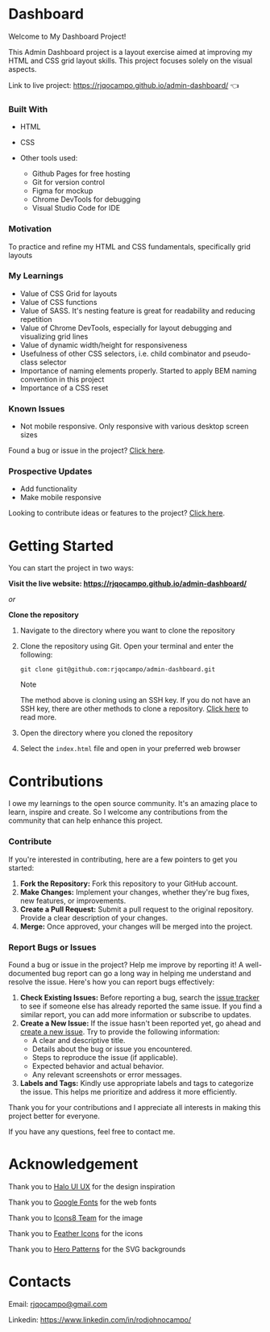 # Dashboard

Welcome to My Dashboard Project!

This Admin Dashboard project is a layout exercise aimed at improving my HTML and CSS grid layout skills. This project focuses solely on the visual aspects.

Link to live project: https://rjqocampo.github.io/admin-dashboard/ :point_left:

### Built With
* HTML
* CSS
* Other tools used:
  
  * Github Pages for free hosting
  * Git for version control
  * Figma for mockup
  * Chrome DevTools for debugging
  * Visual Studio Code for IDE

### Motivation
To practice and refine my HTML and CSS fundamentals, specifically grid layouts

### My Learnings
* Value of CSS Grid for layouts
* Value of CSS functions
* Value of SASS. It's nesting feature is great for readability and reducing repetition
* Value of Chrome DevTools, especially for layout debugging and visualizing grid lines
* Value of dynamic width/height for responsiveness
* Usefulness of other CSS selectors, i.e. child combinator and pseudo-class selector
* Importance of naming elements properly. Started to apply BEM naming convention in this project
* Importance of a CSS reset

### Known Issues
* Not mobile responsive. Only responsive with various desktop screen sizes

Found a bug or issue in the project? [Click here](https://github.com/rjqocampo/admin-dashboard#contributions).

### Prospective Updates
* Add functionality
* Make mobile responsive

Looking to contribute ideas or features to the project? [Click here](https://github.com/rjqocampo/admin-dashboard#contributions).

# Getting Started
You can start the project in two ways:

**Visit the live website: https://rjqocampo.github.io/admin-dashboard/**
  
_or_

**Clone the repository**

  1. Navigate to the directory where you want to clone the repository
  2. Clone the repository using Git. Open your terminal and enter the following:

      ```
     git clone git@github.com:rjqocampo/admin-dashboard.git
      ```
      > [!NOTE]  
      > The method above is cloning using an SSH key. If you do not have an SSH key, there are other methods to clone a repository. [Click here](https://docs.github.com/en/repositories/creating-and-managing-repositories/cloning-a-repository) to read more.

  4. Open the directory where you cloned the repository
  5. Select the `index.html` file and open in your preferred web browser

# Contributions

I owe my learnings to the open source community. It's an amazing place to learn, inspire and create.  So I welcome any contributions from the community that can help enhance this project. 

### Contribute

If you're interested in contributing, here are a few pointers to get you started:

1. **Fork the Repository:** Fork this repository to your GitHub account.
2. **Make Changes:** Implement your changes, whether they're bug fixes, new features, or improvements.
3. **Create a Pull Request:** Submit a pull request to the original repository. Provide a clear description of your changes.
4. **Merge:** Once approved, your changes will be merged into the project.

### Report Bugs or Issues

Found a bug or issue in the project? Help me improve by reporting it! A well-documented bug report can go a long way in helping me understand and resolve the issue. Here's how you can report bugs effectively:

1. **Check Existing Issues:** Before reporting a bug, search the [issue tracker](https://github.com/rjqocampo/admin-dashboard/issues) to see if someone else has already reported the same issue. If you find a similar report, you can add more information or subscribe to updates.
2. **Create a New Issue:** If the issue hasn't been reported yet, go ahead and [create a new issue](https://github.com/rjqocampo/admin-dashboard/issues/new). Try to provide the following information:
   * A clear and descriptive title.
   * Details about the bug or issue you encountered.
   * Steps to reproduce the issue (if applicable).
   * Expected behavior and actual behavior.
   * Any relevant screenshots or error messages.
3. **Labels and Tags:** Kindly use appropriate labels and tags to categorize the issue. This helps me prioritize and address it more efficiently.

Thank you for your contributions and I appreciate all interests in making this project better for everyone. 

If you have any questions, feel free to contact me.

# Acknowledgement

Thank you to [Halo UI UX](https://dribbble.com/shots/20920711-Wise-Admin-Dashboard-Analytics-UX) for the design inspiration

Thank you to [Google Fonts](https://fonts.google.com/) for the web fonts

Thank you to [Icons8 Team](https://unsplash.com/photos/3ItLsIWweFQ) for the image

Thank you to [Feather Icons](https://feathericons.com/) for the icons

Thank you to [Hero Patterns](http://www.heropatterns.com/) for the SVG backgrounds

# Contacts

Email: rjqocampo@gmail.com

Linkedin: https://www.linkedin.com/in/rodjohnocampo/
